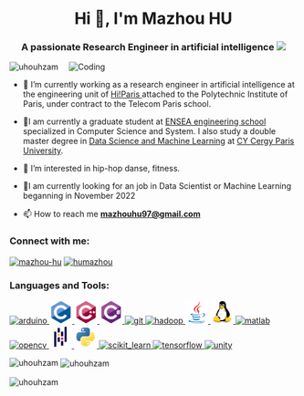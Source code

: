 
<h1 align="center">Hi 👋, I'm Mazhou HU</h1>
<h3 align="center">A passionate Research Engineer in artificial intelligence <img src="https://media.giphy.com/media/WUlplcMpOCEmTGBtBW/giphy.gif" width="40"> </h3>

<img align="right" alt="Coding" width ="400" src="https://hakuva.tech/wp-content/uploads/2020/11/sales-manager-openings.gif">
<p align="left"> <img src="https://komarev.com/ghpvc/?username=uhouhzam&label=Profile%20views&color=0e75b6&style=flat" alt="uhouhzam" /> </p>

- 🔭 I’m currently working as a research engineer in artificial intelligence at the engineering unit of <a href="https://www.hi-paris.fr/"> Hi!Paris </a> attached to the Polytechnic Institute of Paris, under contract to the Telecom Paris school.

- 🌱I am currently a graduate student at <a href="https://www.ensea.fr/fr"> ENSEA engineering school </a> specialized in Computer Science and System. I also study a double master degree in <a href="https://depinfo.u-cergy.fr/master">Data Science and Machine Learning</a> at <a href="https://www.cyu.fr/"> CY Cergy Paris University</a>.

- 👀 I’m interested in hip-hop danse, fitness.

- 💞I am currently looking for an job in Data Scientist or Machine Learning beganning in November 2022

- 📫 How to reach me **mazhouhu97@gmail.com**

<h3 align="left">Connect with me:</h3>
<p align="left">
<a href="https://linkedin.com/in/mazhou-hu" target="blank"><img align="center" src="https://raw.githubusercontent.com/rahuldkjain/github-profile-readme-generator/master/src/images/icons/Social/linked-in-alt.svg" alt="mazhou-hu" height="30" width="40" /></a>
<a href="https://instagram.com/humazhou" target="blank"><img align="center" src="https://raw.githubusercontent.com/rahuldkjain/github-profile-readme-generator/master/src/images/icons/Social/instagram.svg" alt="humazhou" height="30" width="40" /></a>
</p>

<h3 align="left">Languages and Tools:</h3>
<p align="left"> <a href="https://www.arduino.cc/" target="_blank" rel="noreferrer"> <img src="https://cdn.worldvectorlogo.com/logos/arduino-1.svg" alt="arduino" width="40" height="40"/> </a> <a href="https://www.cprogramming.com/" target="_blank" rel="noreferrer"> <img src="https://raw.githubusercontent.com/devicons/devicon/master/icons/c/c-original.svg" alt="c" width="40" height="40"/> </a> <a href="https://www.w3schools.com/cpp/" target="_blank" rel="noreferrer"> <img src="https://raw.githubusercontent.com/devicons/devicon/master/icons/cplusplus/cplusplus-original.svg" alt="cplusplus" width="40" height="40"/> </a> <a href="https://www.w3schools.com/cs/" target="_blank" rel="noreferrer"> <img src="https://raw.githubusercontent.com/devicons/devicon/master/icons/csharp/csharp-original.svg" alt="csharp" width="40" height="40"/> </a> <a href="https://git-scm.com/" target="_blank" rel="noreferrer"> <img src="https://www.vectorlogo.zone/logos/git-scm/git-scm-icon.svg" alt="git" width="40" height="40"/> </a> <a href="https://hadoop.apache.org/" target="_blank" rel="noreferrer"> <img src="https://www.vectorlogo.zone/logos/apache_hadoop/apache_hadoop-icon.svg" alt="hadoop" width="40" height="40"/> </a> <a href="https://www.java.com" target="_blank" rel="noreferrer"> <img src="https://raw.githubusercontent.com/devicons/devicon/master/icons/java/java-original.svg" alt="java" width="40" height="40"/> </a> <a href="https://www.linux.org/" target="_blank" rel="noreferrer"> <img src="https://raw.githubusercontent.com/devicons/devicon/master/icons/linux/linux-original.svg" alt="linux" width="40" height="40"/> </a> <a href="https://www.mathworks.com/" target="_blank" rel="noreferrer"> <img src="https://upload.wikimedia.org/wikipedia/commons/2/21/Matlab_Logo.png" alt="matlab" width="40" height="40"/> </a> <a href="https://opencv.org/" target="_blank" rel="noreferrer"> <img src="https://www.vectorlogo.zone/logos/opencv/opencv-icon.svg" alt="opencv" width="40" height="40"/> </a> <a href="https://pandas.pydata.org/" target="_blank" rel="noreferrer"> <img src="https://raw.githubusercontent.com/devicons/devicon/2ae2a900d2f041da66e950e4d48052658d850630/icons/pandas/pandas-original.svg" alt="pandas" width="40" height="40"/> </a> <a href="https://www.python.org" target="_blank" rel="noreferrer"> <img src="https://raw.githubusercontent.com/devicons/devicon/master/icons/python/python-original.svg" alt="python" width="40" height="40"/> </a> <a href="https://scikit-learn.org/" target="_blank" rel="noreferrer"> <img src="https://upload.wikimedia.org/wikipedia/commons/0/05/Scikit_learn_logo_small.svg" alt="scikit_learn" width="40" height="40"/> </a> <a href="https://www.tensorflow.org" target="_blank" rel="noreferrer"> <img src="https://www.vectorlogo.zone/logos/tensorflow/tensorflow-icon.svg" alt="tensorflow" width="40" height="40"/> </a> <a href="https://unity.com/" target="_blank" rel="noreferrer"> <img src="https://www.vectorlogo.zone/logos/unity3d/unity3d-icon.svg" alt="unity" width="40" height="40"/> </a> </p>

<p><img align="left" src="https://github-readme-stats.vercel.app/api/top-langs?username=uhouhzam&show_icons=true&locale=en&layout=compact" alt="uhouhzam" /></p>

<p>&nbsp;<img align="center" src="https://github-readme-stats.vercel.app/api?username=uhouhzam&show_icons=true&locale=en" alt="uhouhzam" /></p>

<p><img align="center" src="https://github-readme-streak-stats.herokuapp.com/?user=uhouhzam&" alt="uhouhzam" /></p>

<!---
Uhouhzam/Uhouhzam is a ✨ special ✨ repository because its `README.md` (this file) appears on your GitHub profile.
You can click the Preview link to take a look at your changes.
--->
